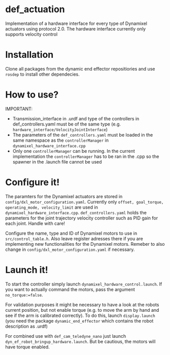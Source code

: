 # def_actuation
Implementation of a hardware interface for every type of Dynamixel actuators using protocol 2.0.
The hardware interface currently only supports velocity control

# Installation
Clone all packages from the dynamic end effector repositiories and use ```rosdep``` to install other dependecies.


# How to use?

IMPORTANT:
- Transmission_interface in .urdf and type of the controllers in def_controllers.yaml must be of the same type (e.g. ```hardware_interface/VelocityJointInterface```)
- The parameters of the ```def_controllers.yaml``` must be loaded in the same namespace as the ```controllerManager``` in ```dynamixel_hardware_interface.cpp```
- Only one ```controllerManager``` can be running. In the current implementation the ```controllerManager``` has to be ran in the .cpp so the spawner in the .launch file cannot be used

# Configure it!

The paramters for the Dynamixel actuators are stored in ```config/dxl_motor_configuration.yaml```. Currently only ```offset, goal_torque, operating_mode, velocity_limit``` are used in ```dynamixel_hardware_interface.cpp```.
```def_controllers.yaml``` holds the parameters for the joint trajectory velocity controller such as PID gain for each joint. Handle with care!

Configure the name, type and ID of Dynamixel motors to use in ```src/control_table.h```. Also leave register adresses there if you are implementing new functionalities
for the Dynamixel motors. Remeber to also change in ```config/dxl_motor_configuration.yaml``` if necessary.

# Launch it!

To start the controller simply launch ```dynamixel_hardware_control.launch```. If you want to actually command the motors, pass the argument ```no_torque:=false```.

For validation purposes it might be necessary to have a look at the robots current position, but not enable torque (e.g. to move the arm by hand and see if the arm is calibrated correctly).
To do this, launch ```display.launch``` (you need the package ```dynamic_end_effector``` which contains the robot description as .urdf)

For combined use with ```def_cam_teledyne_nano``` just launch ```dyn_ef_robot_bringup_hardware.launch```. But be cautious, the motors will have torque enabled.